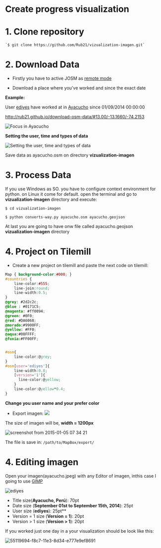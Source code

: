 Create progress visualization
=============================

# 1. Clone repository
	
	`$ git clone https://github.com/Rub21/vizualization-imagen.git`
	

# 2. Download Data

- Firstly you have to active JOSM as [remote mode](https://cloud.githubusercontent.com/assets/1152236/5185379/138afea8-748d-11e4-801a-19d7dbc2b99e.png)


- Download a place where you've worked and since the exact date

**Example:**

User [ediyes](http://www.openstreetmap.org/user/ediyes) have worked at in [Ayacucho](http://www.openstreetmap.org/#map=13/-13.1677/-74.2040) since 01/09/2014 00:00:00

http://rub21.github.io/download-osm-data/#13.00/-13.1660/-74.2153

![Focus in Ayacucho](https://cloud.githubusercontent.com/assets/1152236/5608852/3521968a-945e-11e4-932e-19ca396adef6.png)

**Setting the user, time and types of data**

![Setting the user, time and types of data](https://cloud.githubusercontent.com/assets/1152236/5608908/81cd9bae-945f-11e4-848a-bae1161f4000.png)


Save data as ayacucho.osm on directory **vizualization-imagen**


# 3. Process Data

If you use Windows as SO. you have to configure context environment for python. on Linux it come for default.
open the terminal and go to **vizualization-imagen** directory and execute:

`$ cd vizualization-imagen`

`$ python converts-way.py ayacucho.osm ayacucho.geojson`

 At last you are going to have onw file called ayacucho.geojson **vizualization-imagen** directory

# 4. Project on Tilemill

- Create a new project on tilemill and paste the next code on tilemill:

```css
Map { background-color:#000; }
#countries {
	line-color:#555;
	line-join:round;
	line-width:0.5;
}
@grey: #2d2c2c;
@blue : #0171C5;
@magenta: #ff0094;
@green: #0F0;
@red: #DA6068;
@morado:#9900FF;
@yellow: #FF0;
@aqua:#00FFFF;
@fuxia:#FF00FF;


#osm{
	line-color:@grey;
}
#osm[user='ediyes']{
    line-width:0.8;
    [version='1']{
      line-color:@yellow;
    }
	line-color:@yellow*0.4;
}

```
**Change you user name and your prefer color**

- Export imagen:
![](https://cloud.githubusercontent.com/assets/1152236/5613122/4e54097c-94ad-11e4-8b24-73a259da6b71.png)


The size of imagen will be, **width = 1200px**

![screenshot from 2015-01-05 07 34 21](https://cloud.githubusercontent.com/assets/1152236/5613145/96500c26-94ad-11e4-9147-5ff5a6cf7ac7.png)

The file is save in: `/path/to/MapBox/export/`


# 4. Editing imagen

Open your imagen(ayacucho.jpeg) with any Editor of imagen, inthis case I going to use [GIMP](http://www.gimp.org/)

![ediyes](https://cloud.githubusercontent.com/assets/1152236/5613329/b6935c88-94b0-11e4-8cb5-abea20cee446.jpeg)

- Title size(**Ayacucho, Perú**): 70pt
- Date size (**September 01st to September 15th, 2014**): 25pt
- User size (**ediyes**): 25pt**
- Version = 1 size (**Version = 1**): 20pt
- Version > 1 size (**Version > 1**): 20pt

If you worked just one day in a your visualization should be look like this:


![55119694-f8c7-11e3-8d34-e777e9ef8691](https://cloud.githubusercontent.com/assets/1152236/5613468/bfb7cee6-94b2-11e4-91a3-9bfed4ead10f.jpeg)